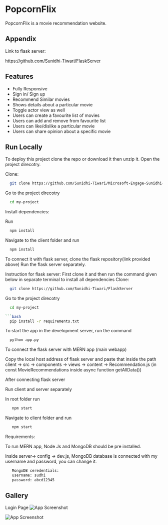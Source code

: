 
# PopcornFlix

PopcornFlix is a movie recommendation website.




## Appendix

Link to flask server:

https://github.com/Sunidhi-Tiwari/FlaskServer

## Features

- Fully Responsive
- Sign in/ Sign up
- Recommend Similar movies
- Shows details about a particular movie
- Toggle actor view as well
- Users can create a favourite list of movies
- Users can add and remove from favourite list
- Users can like/dislike a particular movie
- Users can share opinion about a specific movie



## Run Locally

To deploy this project clone the repo or download it then unzip it.
Open the project direcotry.

Clone:

```bash
  git clone https://github.com/Sunidhi-Tiwari/Microsoft-Engage-Sunidhi-Tiwari
```
Go to the project direcotry
```bash
  cd my-project
```

Install dependencies:

Run

```bash
  npm install
```

Navigate to the client folder and run

```bash
  npm install
```

To connect it with flask server, clone the flask repository(link provided above)
Run the flask server separately. 

Instruction for flask server:
First clone it and then run the command given below in separate terminal to install all dependencies
Clone:

```bash
  git clone https://github.com/Sunidhi-Tiwari/FlaskServer
```
Go to the project direcotry
```bash
  cd my-project

```bash
  pip install -r requirements.txt
```
To start the app in the development server, run the command

```bash
  python app.py
```
To connect the flask server with MERN app (main webapp)

Copy the local host address of flask server and paste that inside the path client -> src -> components -> views -> content -> Recommendation.js (in const MovieRecommendations inside async function getAllData())

After connecting flask server 

Run client and server separately

In root folder run

```bash
   npm start
```

Navigate to client folder and run

```bash
   npm start
```

Requirements:

To run MERN app, Node Js and MongoDB should be pre installed.

Inside server-> config -> dev.js, MongoDB database is connected with my username and password, you can change it.


```bash
   MongoDB ceredentials: 
   username: sudhi
   password: abcd12345
```


## Gallery

Login Page
![App Screenshot](https://drive.google.com/file/d/1XiWoIdwg7tokqzHt5TPCzXZr9P2TGdDY/view?usp=sharing )

![App Screenshot](https://via.placeholder.com/468x300?https://drive.google.com/file/d/1XiWoIdwg7tokqzHt5TPCzXZr9P2TGdDY/view?usp=sharing)

